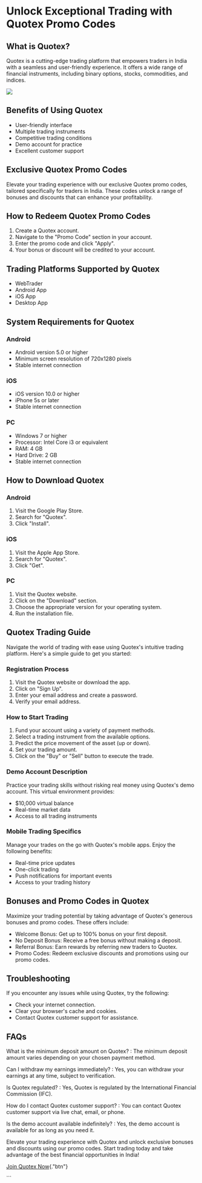 # Unlock Exceptional Trading with Quotex Promo Codes

## What is Quotex?

Quotex is a cutting-edge trading platform that empowers traders in India
with a seamless and user-friendly experience. It offers a wide range of
financial instruments, including binary options, stocks, commodities,
and indices.

[![](https://static.quotex.io/files/4_en/300_250.jpg)](https://traff.sbs/brokerqxlid)

## Benefits of Using Quotex

-   User-friendly interface
-   Multiple trading instruments
-   Competitive trading conditions
-   Demo account for practice
-   Excellent customer support

## Exclusive Quotex Promo Codes

Elevate your trading experience with our exclusive Quotex promo codes,
tailored specifically for traders in India. These codes unlock a range
of bonuses and discounts that can enhance your profitability.

## How to Redeem Quotex Promo Codes

1.  Create a Quotex account.
2.  Navigate to the "Promo Code" section in your account.
3.  Enter the promo code and click "Apply".
4.  Your bonus or discount will be credited to your account.

## Trading Platforms Supported by Quotex

-   WebTrader
-   Android App
-   iOS App
-   Desktop App

## System Requirements for Quotex

### Android

-   Android version 5.0 or higher
-   Minimum screen resolution of 720x1280 pixels
-   Stable internet connection

### iOS

-   iOS version 10.0 or higher
-   iPhone 5s or later
-   Stable internet connection

### PC

-   Windows 7 or higher
-   Processor: Intel Core i3 or equivalent
-   RAM: 4 GB
-   Hard Drive: 2 GB
-   Stable internet connection

## How to Download Quotex

### Android

1.  Visit the Google Play Store.
2.  Search for "Quotex".
3.  Click "Install".

### iOS

1.  Visit the Apple App Store.
2.  Search for "Quotex".
3.  Click "Get".

### PC

1.  Visit the Quotex website.
2.  Click on the "Download" section.
3.  Choose the appropriate version for your operating system.
4.  Run the installation file.

## Quotex Trading Guide

Navigate the world of trading with ease using Quotex\'s intuitive
trading platform. Here\'s a simple guide to get you started:

### Registration Process

1.  Visit the Quotex website or download the app.
2.  Click on "Sign Up".
3.  Enter your email address and create a password.
4.  Verify your email address.

### How to Start Trading

1.  Fund your account using a variety of payment methods.
2.  Select a trading instrument from the available options.
3.  Predict the price movement of the asset (up or down).
4.  Set your trading amount.
5.  Click on the "Buy" or "Sell" button to execute the
    trade.

### Demo Account Description

Practice your trading skills without risking real money using Quotex\'s
demo account. This virtual environment provides:

-   \$10,000 virtual balance
-   Real-time market data
-   Access to all trading instruments

### Mobile Trading Specifics

Manage your trades on the go with Quotex\'s mobile apps. Enjoy the
following benefits:

-   Real-time price updates
-   One-click trading
-   Push notifications for important events
-   Access to your trading history

## Bonuses and Promo Codes in Quotex

Maximize your trading potential by taking advantage of Quotex\'s
generous bonuses and promo codes. These offers include:

-   Welcome Bonus: Get up to 100% bonus on your first deposit.
-   No Deposit Bonus: Receive a free bonus without making a deposit.
-   Referral Bonus: Earn rewards by referring new traders to Quotex.
-   Promo Codes: Redeem exclusive discounts and promotions using our
    promo codes.

## Troubleshooting

If you encounter any issues while using Quotex, try the following:

-   Check your internet connection.
-   Clear your browser\'s cache and cookies.
-   Contact Quotex customer support for assistance.

## FAQs

What is the minimum deposit amount on Quotex?
:   The minimum deposit amount varies depending on your chosen payment
    method.

Can I withdraw my earnings immediately?
:   Yes, you can withdraw your earnings at any time, subject to
    verification.

Is Quotex regulated?
:   Yes, Quotex is regulated by the International Financial Commission
    (IFC).

How do I contact Quotex customer support?
:   You can contact Quotex customer support via live chat, email, or
    phone.

Is the demo account available indefinitely?
:   Yes, the demo account is available for as long as you need it.

Elevate your trading experience with Quotex and unlock exclusive bonuses
and discounts using our promo codes. Start trading today and take
advantage of the best financial opportunities in India!

[Join Quotex
Now](\%22https://traff.sbs/brokerqxsignup\%22){."btn"}

\`\`\`

